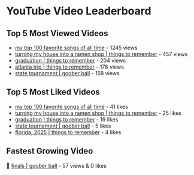 # YouTube Video Leaderboard

## Top 5 Most Viewed Videos
- [my top 100 favorite songs of all time](https://youtu.be/zYnjnriU374) - 1245 views
- [turning my house into a ramen shop | things to remember](https://youtu.be/RBDZBPQs_fI) - 457 views
- [graduation | things to remember](https://youtu.be/l2r22Se8iw4) - 204 views
- [atlanta trip | things to remember](https://youtu.be/aROtkPs8i34) - 176 views
- [state tournament | goober ball](https://youtu.be/Ci5MFGdfzOE) - 158 views

## Top 5 Most Liked Videos
- [my top 100 favorite songs of all time](https://youtu.be/zYnjnriU374) - 41 likes
- [turning my house into a ramen shop | things to remember](https://youtu.be/RBDZBPQs_fI) - 25 likes
- [graduation | things to remember](https://youtu.be/l2r22Se8iw4) - 19 likes
- [state tournament | goober ball](https://youtu.be/Ci5MFGdfzOE) - 5 likes
- [florida, 2025 | things to remember](https://youtu.be/EGSwAs7yjAY) - 4 likes

## Fastest Growing Video
🔹 [finals | goober ball](https://youtu.be/srDTP8KR9QE) - 57 views & 0 likes
